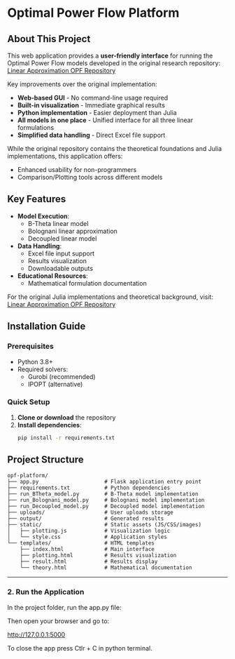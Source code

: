 # Optimal Power Flow Platform


## About This Project

This web application provides a **user-friendly interface** for running the Optimal Power Flow models developed in the original research repository:  
[Linear Approximation OPF Repository](https://github.com/ManousosAlexandrakis/Linear_Approximation_OPF.git)

Key improvements over the original implementation:
- **Web-based GUI** - No command-line usage required
- **Built-in visualization** - Immediate graphical results
- **Python implementation** - Easier deployment than Julia
- **All models in one place** - Unified interface for all three linear formulations
- **Simplified data handling** - Direct Excel file support

While the original repository contains the theoretical foundations and Julia implementations, this application offers:
- Enhanced usability for non-programmers
- Comparison/Plotting tools across different models


## Key Features

- **Model Execution**:
  - B-Theta linear model
  - Bolognani linear approximation
  - Decoupled linear model
- **Data Handling**:
  - Excel file input support
  - Results visualization
  - Downloadable outputs
- **Educational Resources**:
  - Mathematical formulation documentation


For the original Julia implementations and theoretical background, visit:  
[Linear Approximation OPF Repository](https://github.com/ManousosAlexandrakis/Linear_Approximation_OPF.git)

## Installation Guide

### Prerequisites

- Python 3.8+
- Required solvers:
  - Gurobi (recommended)
  - IPOPT (alternative)

### Quick Setup

1. **Clone or download** the repository
2. **Install dependencies**:
   ```bash
   pip install -r requirements.txt

## Project Structure
```
opf-platform/
├── app.py                     # Flask application entry point
├── requirements.txt           # Python dependencies
├── run_BTheta_model.py        # B-Theta model implementation
├── run_Bolognani_model.py     # Bolognani model implementation
├── run_Decoupled_model.py     # Decoupled model implementation
├── uploads/                   # User uploads storage
├── output/                    # Generated results
├── static/                    # Static assets (JS/CSS/images)
│   ├── plotting.js            # Visualization logic
│   └── style.css              # Application styles
└── templates/                 # HTML templates
    ├── index.html             # Main interface
    ├── plotting.html          # Results visualization
    ├── result.html            # Results display
    └── theory.html            # Mathematical documentation
```

---





 ### 2. Run the Application

In the project folder, run the app.py file:

Then open your browser and go to:

http://127.0.0.1:5000

To close the app press Ctlr + C in python terminal.

